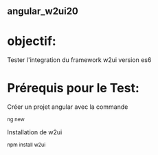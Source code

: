 ## angular_w2ui20
# objectif:
Tester l'integration du framework w2ui version es6 

# Prérequis pour le Test:


Créer un projet angular avec la commande


<sup> ng new </sup>	

Installation de w2ui


<sup> npm install w2ui</sup>	
